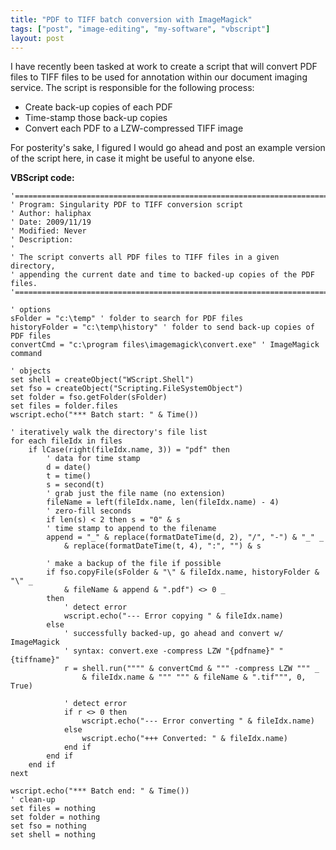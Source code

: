 ```yaml
---
title: "PDF to TIFF batch conversion with ImageMagick"
tags: ["post", "image-editing", "my-software", "vbscript"]
layout: post
---
```


I have recently been tasked at work to create a script that will convert
PDF files to TIFF files to be used for annotation within our document
imaging service. The script is responsible for the following process:

- Create back-up copies of each PDF
- Time-stamp those back-up copies
- Convert each PDF to a LZW-compressed TIFF image

<!--more-->

For posterity's sake, I figured I would go ahead and post an example
version of the script here, in case it might be useful to anyone else.

**VBScript code:**

    '===============================================================================
    ' Program: Singularity PDF to TIFF conversion script
    ' Author: haliphax
    ' Date: 2009/11/19
    ' Modified: Never
    ' Description:
    '
    ' The script converts all PDF files to TIFF files in a given directory,
    ' appending the current date and time to backed-up copies of the PDF
    files.
    '===============================================================================

    ' options
    sFolder = "c:\temp" ' folder to search for PDF files
    historyFolder = "c:\temp\history" ' folder to send back-up copies of PDF files
    convertCmd = "c:\program files\imagemagick\convert.exe" ' ImageMagick command

    ' objects
    set shell = createObject("WScript.Shell")
    set fso = createObject("Scripting.FileSystemObject")
    set folder = fso.getFolder(sFolder)
    set files = folder.files
    wscript.echo("*** Batch start: " & Time())

    ' iteratively walk the directory's file list
    for each fileIdx in files
        if lCase(right(fileIdx.name, 3)) = "pdf" then
            ' data for time stamp
            d = date()
            t = time()
            s = second(t)
            ' grab just the file name (no extension)
            fileName = left(fileIdx.name, len(fileIdx.name) - 4)
            ' zero-fill seconds
            if len(s) < 2 then s = "0" & s
            ' time stamp to append to the filename
            append = "_" & replace(formatDateTime(d, 2), "/", "-") & "_" _
                & replace(formatDateTime(t, 4), ":", "") & s

            ' make a backup of the file if possible
            if fso.copyFile(sFolder & "\" & fileIdx.name, historyFolder & "\" _
                & fileName & append & ".pdf") <> 0 _
            then
                ' detect error
                wscript.echo("--- Error copying " & fileIdx.name)
            else
                ' successfully backed-up, go ahead and convert w/ ImageMagick
                ' syntax: convert.exe -compress LZW "{pdfname}" "{tiffname}"
                r = shell.run("""" & convertCmd & """ -compress LZW """ _
                    & fileIdx.name & """ """ & fileName & ".tif""", 0, True)

                ' detect error
                if r <> 0 then
                    wscript.echo("--- Error converting " & fileIdx.name)
                else
                    wscript.echo("+++ Converted: " & fileIdx.name)
                end if
            end if
        end if
    next

    wscript.echo("*** Batch end: " & Time())
    ' clean-up
    set files = nothing
    set folder = nothing
    set fso = nothing
    set shell = nothing
